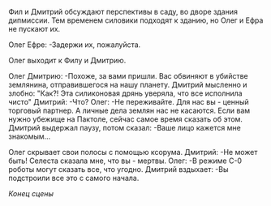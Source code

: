 Фил и Дмитрий обсуждают перспективы в саду, во дворе здания дипмиссии. Тем временем силовики подходят к зданию, но Олег и Ефра не пускают их.

Олег Ефре:
-Задержи их, пожалуйста.

Олег выходит к Филу и Дмитрию. 

Олег Дмитрию:
-Похоже, за вами пришли. Вас обвиняют в убийстве землянина, отправившегося на нашу планету.
Дмитрий мысленно и злобно:
"Как?! Эта силиконовая дрянь уверяла, что все исполнила чисто"
Дмитрий:
-Что?
Олег:
-Не переживайте. Для нас вы - ценный торговый партнер. А личные дела землян нас не касаются. Если вам нужно убежище на Пактоле, сейчас самое время сказать об этом.
Дмитрий выдержал паузу, потом сказал:
-Ваше лицо кажется мне знакомым... 

Олег скрывает свои полосы с помощью ксорума.
Дмитрий:
-Не может быть! Селеста сказала мне, что вы - мертвы.
Олег:
-В режиме С-0 роботы могут сказать все, что угодно.
Дмитрий вздыхает:
-Вы подстроили все это с самого начала.

*Конец сцены*